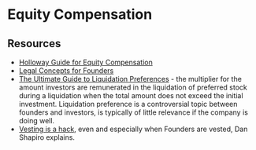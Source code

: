 # Equity Compensation 



## Resources 

- [Holloway Guide for Equity Compensation](https://www.holloway.com/g/equity-compensation)
- [Legal Concepts for Founders](https://handbook.clerky.com/)
- [The Ultimate Guide to Liquidation Preferences](https://medium.com/@CharlesYu/the-ultimate-guide-to-liquidation-preferences-478dda9f9332) - the multiplier for the amount investors are remunerated in the liquidation of preferred stock during a liquidation when the total amount does not exceed the initial investment. Liquidation preference is a controversial topic between founders and investors, is typically of little relevance if the company is doing well. 
- [Vesting is a hack](http://www.danshapiro.com/blog/2012/04/vesting-is-a-hack/), even and especially when Founders are vested, Dan Shapiro explains. 

